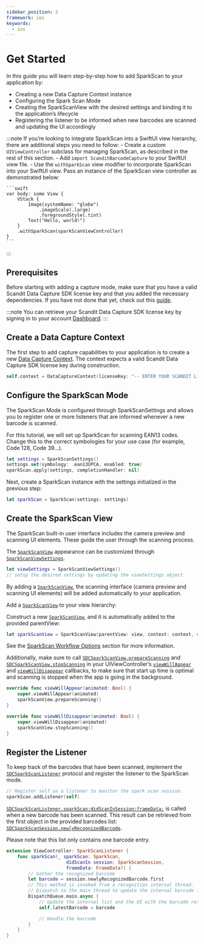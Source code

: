 ```yaml
---
sidebar_position: 2
framework: ios
keywords:
  - ios
---
```


# Get Started

In this guide you will learn step-by-step how to add SparkScan to your application by:

- Creating a new Data Capture Context instance
- Configuring the Spark Scan Mode
- Creating the SparkScanView with the desired settings and binding it to the application’s lifecycle
- Registering the listener to be informed when new barcodes are scanned and updating the UI accordingly

:::note
If you’re looking to integrate SparkScan into a SwiftUI view hierarchy, there are additional steps you need to follow:
    - Create a custom `UIViewController` subclass for managing SparkScan, as described in the rest of this section.
    - Add `import ScanditBarcodeCapture` to your SwiftUI view file.
    - Use the `withSparkScan` view modifier to incorporate SparkScan into your SwiftUI view. Pass an instance of the SparkScan view controller as demonstrated below:

    ```swift
    var body: some View {
        VStack {
            Image(systemName: "globe")
                .imageScale(.large)
                .foregroundStyle(.tint)
            Text("Hello, world!")
        }
        .withSparkScan(sparkScanViewController)
    }
    ```
:::

## Prerequisites

Before starting with adding a capture mode, make sure that you have a valid Scandit Data Capture SDK license key and that you added the necessary dependencies. If you have not done that yet, check out this [guide](/sdks/ios/add-sdk.md).

:::note
You can retrieve your Scandit Data Capture SDK license key by signing in to your account [Dashboard](https://ssl.scandit.com/dashboard/sign-in).
:::

## Create a Data Capture Context

The first step to add capture capabilities to your application is to create a new [Data Capture Context](https://docs.scandit.com/6.28/data-capture-sdk/ios/core/api/data-capture-context.html#class-scandit.datacapture.core.DataCaptureContext). The context expects a valid Scandit Data Capture SDK license key during construction.

```swift
self.context = DataCaptureContext(licenseKey: "-- ENTER YOUR SCANDIT LICENSE KEY HERE --")
```

## Configure the SparkScan Mode

The SparkScan Mode is configured through SparkScanSettings and allows you to register one or more listeners that are informed whenever a new barcode is scanned.

For this tutorial, we will set up SparkScan for scanning EAN13 codes. Change this to the correct symbologies for your use case (for example, Code 128, Code 39…).

```swift
let settings = SparkScanSettings()
settings.set(symbology: .ean13UPCA, enabled: true)
sparkScan.apply(settings, completionHandler: nil)
```

Next, create a SparkScan instance with the settings initialized in the previous step:

```swift
let sparkScan = SparkScan(settings: settings)
```

## Create the SparkScan View

The SparkScan built-in user interface includes the camera preview and scanning UI elements. These guide the user through the scanning process.

The [`SparkScanView`](https://docs.scandit.com/6.28/data-capture-sdk/ios/barcode-capture/api/ui/spark-scan-view.html) appearance can be customized through [`SparkScanViewSettings`](https://docs.scandit.com/6.28/data-capture-sdk/ios/barcode-capture/api/ui/spark-scan-view-settings.html).

```swift
let viewSettings = SparkScanViewSettings()
// setup the desired settings by updating the viewSettings object
```

By adding a [`SparkScanView`](https://docs.scandit.com/6.28/data-capture-sdk/ios/barcode-capture/api/ui/spark-scan-view.html), the scanning interface (camera preview and scanning UI elements) will be added automatically to your application.

Add a [`SparkScanView`](https://docs.scandit.com/6.28/data-capture-sdk/ios/barcode-capture/api/ui/spark-scan-view.html) to your view hierarchy: 

Construct a new [`SparkScanView`](https://docs.scandit.com/6.28/data-capture-sdk/ios/barcode-capture/api/ui/spark-scan-view.html), and it is automatically added to the provided parentView:

```swift
let sparkScanView = SparkScanView(parentView: view, context: context, sparkScan: sparkScan, settings: viewSettings)
```

See the [SparkScan Workflow Options](./intro.md#workflow-options) section for more information.

Additionally, make sure to call [`SDCSparkScanView.prepareScanning`](https://docs.scandit.com/6.28/data-capture-sdk/ios/barcode-capture/api/ui/spark-scan-view.html#method-scandit.datacapture.barcode.spark.ui.SparkScanView.PrepareScanning) and [`SDCSparkScanView.stopScanning`](https://docs.scandit.com/6.28/data-capture-sdk/ios/barcode-capture/api/ui/spark-scan-view.html#method-scandit.datacapture.barcode.spark.ui.SparkScanView.StopScanning) in your UIViewController’s [`viewWillAppear`](https://developer.apple.com/documentation/uikit/uiviewcontroller/1621510-viewwillappear) and [`viewWillDisappear`](https://developer.apple.com/documentation/uikit/uiviewcontroller/1621485-viewwilldisappear) callbacks, to make sure that start up time is optimal and scanning is stopped when the app is going in the background.

```swift
override func viewWillAppear(animated: Bool) {
    super.viewWillAppear(animated)
    sparkScanView.prepareScanning()
}

override func viewWillDisappear(animated: Bool) {
    super.viewWillDisappear(animated)
    sparkScanView.stopScanning()
}
```

## Register the Listener

To keep track of the barcodes that have been scanned, implement the [`SDCSparkScanListener`](https://docs.scandit.com/6.28/data-capture-sdk/ios/barcode-capture/api/spark-scan-listener.html#interface-scandit.datacapture.barcode.spark.ISparkScanListener) protocol and register the listener to the SparkScan mode.

```swift
// Register self as a listener to monitor the spark scan session.
sparkScan.addListener(self)
```

[`SDCSparkScanListener.sparkScan:didScanInSession:frameData:`](https://docs.scandit.com/6.28/data-capture-sdk/ios/barcode-capture/api/spark-scan-listener.html#method-scandit.datacapture.barcode.spark.ISparkScanListener.OnBarcodeScanned) is called when a new barcode has been scanned. This result can be retrieved from the first object in the provided barcodes list: [`SDCSparkScanSession.newlyRecognizedBarcode`](https://docs.scandit.com/6.28/data-capture-sdk/ios/barcode-capture/api/spark-scan-session.html#property-scandit.datacapture.barcode.spark.SparkScanSession.NewlyRecognizedBarcode).

Please note that this list only contains one barcode entry.

```swift
extension ViewController: SparkScanListener {
    func sparkScan(_ sparkScan: SparkScan,
                      didScanIn session: SparkScanSession,
                      frameData: FrameData?) {
        // Gather the recognized barcode
        let barcode = session.newlyRecognizedBarcode.first
        // This method is invoked from a recognition internal thread.
        // Dispatch to the main thread to update the internal barcode list.
        DispatchQueue.main.async {
            // Update the internal list and the UI with the barcode retrieved above
            self.latestBarcode = barcode

            // Handle the barcode
        }
    }
}
```
